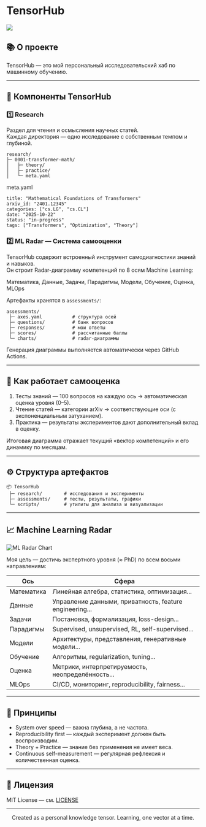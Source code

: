 # TensorHub

![](https://raw.githubusercontent.com/Verbasik/Weekly-arXiv-ML-AI-Research-Review/refs/heads/main/web/assets/logo.png)

## 📚 О проекте

TensorHub — это мой персональный исследовательский хаб по машинному обучению.

---

## 🧩 Компоненты TensorHub

### 1️⃣ Research
Раздел для чтения и осмысления научных статей.  
Каждая директория — одно исследование с собственным темпом и глубиной.

```
research/
├─ 0001-transformer-math/
│   ├─ theory/
│   ├─ practice/
│   └─ meta.yaml
```

meta.yaml
```
title: "Mathematical Foundations of Transformers"
arxiv_id: "2401.12345"
categories: ["cs.LG", "cs.CL"]
date: "2025-10-22"
status: "in-progress"
tags: ["Transformers", "Optimization", "Theory"]
```

### 2️⃣ ML Radar — Система самооценки

TensorHub содержит встроенный инструмент самодиагностики знаний и навыков.  
Он строит Radar-диаграмму компетенций по 8 осям Machine Learning:

Математика, Данные, Задачи, Парадигмы, Модели, Обучение, Оценка, MLOps

Артефакты хранятся в `assessments/`:

```
assessments/
 ├─ axes.yaml           # структура осей
 ├─ questions/          # банк вопросов
 ├─ responses/          # мои ответы
 ├─ scores/             # рассчитанные баллы
 └─ charts/             # radar-диаграммы
```

Генерация диаграммы выполняется автоматически через GitHub Actions.

---

## 🧮 Как работает самооценка

1. Тесты знаний — 100 вопросов на каждую ось → автоматическая оценка уровня (0–5).
2. Чтение статей — категории arXiv → соответствующие оси (с экспоненциальным затуханием).
3. Практика — результаты экспериментов дают дополнительный вклад в оценку.

Итоговая диаграмма отражает текущий «вектор компетенций» и его динамику по месяцам.

---

## ⚙️ Структура артефактов

```
📦 TensorHub
 ├─ research/        # исследования и эксперименты
 ├─ assessments/     # тесты, результаты, графики
 └─ scripts/         # утилиты для анализа и визуализации
```

---

## 📈 Machine Learning Radar

![ML Radar Chart](assessments/charts/radar_2025-10.png)

Моя цель — достичь экспертного уровня (≈ PhD) по всем восьми направлениям:

| Ось        | Сфера                                                      |
| ---------- | ---------------------------------------------------------- |
| Математика | Линейная алгебра, статистика, оптимизация...               |
| Данные     | Управление данными, приватность, feature engineering...    |
| Задачи     | Постановка, формализация, loss-design...                   |
| Парадигмы  | Supervised, unsupervised, RL, self-supervised...           |
| Модели     | Архитектуры, представления, генеративные модели...         |
| Обучение   | Алгоритмы, regularization, tuning...                       |
| Оценка     | Метрики, интерпретируемость, неопределённость...           |
| MLOps      | CI/CD, мониторинг, reproducibility, fairness...            |

---

## 📓 Принципы

- System over speed — важна глубина, а не частота.
- Reproducibility first — каждый эксперимент должен быть воспроизводим.
- Theory + Practice — знание без применения не имеет веса.
- Continuous self-measurement — регулярная рефлексия и количественная оценка.

---

## 📜 Лицензия

MIT License — см. [LICENSE](LICENSE)

---

<p align="center">
Created as a personal knowledge tensor.  
Learning, one vector at a time.
</p>
